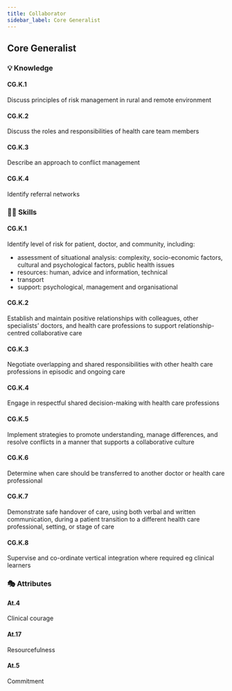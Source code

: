 ```yaml
---
title: Collaborator
sidebar_label: Core Generalist
---
```

## Core Generalist

### 💡 Knowledge

#### CG.K.1

Discuss principles of risk management in rural and remote environment 

#### CG.K.2

Discuss the roles and responsibilities of health care team members

#### CG.K.3

Describe an approach to conflict management

#### CG.K.4

Identify referral networks

### 🤹‍♀️ Skills

#### CG.K.1

Identify level of risk for patient, doctor, and community, including:

* assessment of situational analysis: complexity, socio-economic factors, cultural and psychological factors, public health issues
* resources: human, advice and information, technical
* transport
* support: psychological, management and organisational

#### CG.K.2

Establish and maintain positive relationships with colleagues, other specialists’ doctors, and health care professions to support relationship-centred collaborative care

#### CG.K.3

Negotiate overlapping and shared responsibilities with other health care professions in episodic and ongoing care

#### CG.K.4

Engage in respectful shared decision-making with health care professions

#### CG.K.5

Implement strategies to promote understanding, manage differences, and resolve conflicts in a manner that supports a collaborative culture

#### CG.K.6

Determine when care should be transferred to another doctor or health care professional

#### CG.K.7

Demonstrate safe handover of care, using both verbal and written communication, during a patient transition to a different health care professional, setting, or stage of care

#### CG.K.8

Supervise and co-ordinate vertical integration where required eg clinical learners

### 🎭 Attributes

#### At.4

Clinical courage

#### At.17

Resourcefulness

#### At.5

Commitment